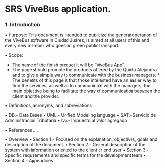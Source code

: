 # SRS ViveBus application.
### 1.	Introduction
•	Purpose: This document is intended to publicize the general operation
of the ViveBus software in Ciudad Juárez, is aimed at all users of this and every new member who goes on green public transport.

•	Scope: 
* The name of the finish product it will be “ViveBus App”. 
* The page should promote the products offered by the Quinta Alejandra and to give a simple way to communicate with the business managers. * The benefits of this page is that those interested have an easier way to find the services, as well as to communicate with the managers, the main objective being to facilitate the way of communication between the client and the provider.

•	Definitions, acronyms, and abbreviations

  •	 DB.- Data Bases
  •	UML.- Unified Modeling language 
  •	SAT.- Servicio de Administración Tributaria 
  •	Iva.- Impuesto al valor agregado

•	References
....

•	Overview 
  •	Section 1.- Focused on the explanation, objectives, goals and description of the document.
  •	Section 2.- General description of the system with information oriented to the client or end user
  •	Section 3.- Specific requirements and specific terms for the development team
  •	Section 4.- Appendices


